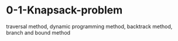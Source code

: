 # 0-1-Knapsack-problem
traversal method, dynamic programming method, backtrack method, branch and bound method
